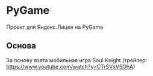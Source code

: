 # PyGame
Проект для Яндекс.Лицея на PyGame

## Основа
За основу взята мобильная игра Soul Knight
(трейлер: https://www.youtube.com/watch?v=CTrSVxV5OhA)
